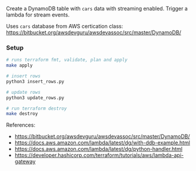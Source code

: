 Create a DynamoDB table with `cars` data with streaming enabled. Trigger a lambda for stream events.

Uses `cars` database from AWS certication class: https://bitbucket.org/awsdevguru/awsdevassoc/src/master/DynamoDB/

### Setup

```bash
# runs terraform fmt, validate, plan and apply
make apply

# insert rows
python3 insert_rows.py

# update rows
python3 update_rows.py

# run terraform destroy
make destroy
```


References:
* https://bitbucket.org/awsdevguru/awsdevassoc/src/master/DynamoDB/
* https://docs.aws.amazon.com/lambda/latest/dg/with-ddb-example.html
* https://docs.aws.amazon.com/lambda/latest/dg/python-handler.html
* https://developer.hashicorp.com/terraform/tutorials/aws/lambda-api-gateway